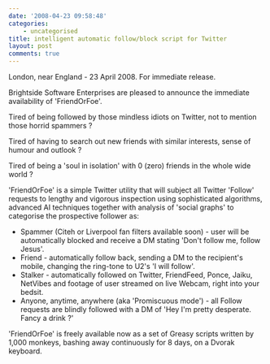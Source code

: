 ```yaml
---
date: '2008-04-23 09:58:48'
categories:
    - uncategorised
title: intelligent automatic follow/block script for Twitter
layout: post
comments: true
---
```

London, near England - 23 April 2008. For immediate release.

Brightside Software Enterprises are pleased to announce the immediate
availability of 'FriendOrFoe'.

Tired of being followed by those mindless idiots on Twitter, not to
mention those horrid spammers ?

Tired of having to search out new friends with similar interests, sense
of humour and outlook ?

Tired of being a 'soul in isolation' with 0 (zero) friends in the whole
wide world ?

'FriendOrFoe' is a simple Twitter utility that will subject all Twitter
'Follow' requests to lengthy and vigorous inspection using sophisticated
algorithms, advanced AI techniques together with analysis of 'social
graphs' to categorise the prospective follower as:

-   Spammer (Citeh or Liverpool fan filters available soon) - user will
    be automatically blocked and receive a DM stating 'Don't follow me,
    follow Jesus'.
-   Friend - automatically follow back, sending a DM to the recipient's
    mobile, changing the ring-tone to U2's 'I will follow'.
-   Stalker - automatically followed on Twitter, FriendFeed, Ponce,
    Jaiku, NetVibes and footage of user streamed on live Webcam, right
    into your bedsit.
-   Anyone, anytime, anywhere (aka 'Promiscuous mode') - all Follow
    requests are blindly followed with a DM of 'Hey I'm pretty
    desperate. Fancy a drink ?'

'FriendOrFoe' is freely available now as a set of Greasy scripts written
by 1,000 monkeys, bashing away continuously for 8 days, on a Dvorak
keyboard.
